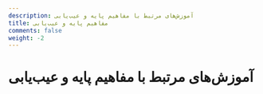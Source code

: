 ```yaml
---
description: آموزش‌های مرتبط با مفاهیم پایه و عیب‌یابی
title: مفاهیم پایه و عیب‌یابی
comments: false
weight: -2
---
```


# آموزش‌های مرتبط با مفاهیم پایه و عیب‌یابی

